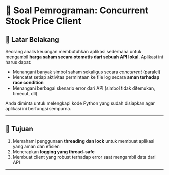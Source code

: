 # 🧾 Soal Pemrograman: Concurrent Stock Price Client

## 🧠 Latar Belakang

Seorang analis keuangan membutuhkan aplikasi sederhana untuk mengambil **harga saham secara otomatis dari sebuah API lokal**. Aplikasi ini harus dapat:

- Menangani banyak simbol saham sekaligus secara *concurrent* (paralel)
- Mencatat setiap aktivitas permintaan ke file log secara **aman terhadap race condition**
- Menangani berbagai skenario error dari API (simbol tidak ditemukan, timeout, dll)

Anda diminta untuk melengkapi kode Python yang sudah disiapkan agar aplikasi ini berfungsi sempurna.

---

## 🎯 Tujuan

1. Memahami penggunaan **threading dan lock** untuk membuat aplikasi yang aman dan efisien
2. Menerapkan **logging yang thread-safe**
3. Membuat client yang robust terhadap error saat mengambil data dari API

---
